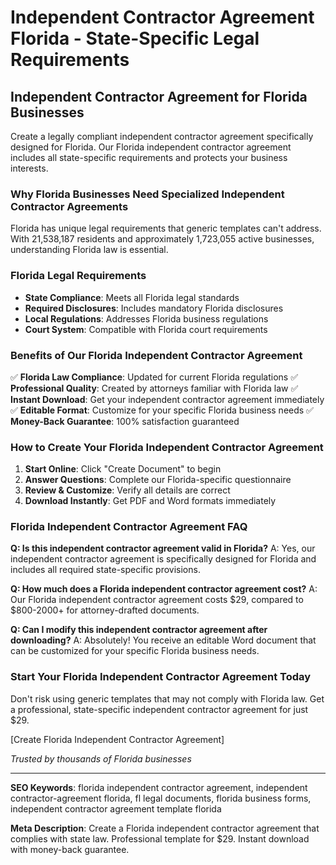 # Independent Contractor Agreement Florida - State-Specific Legal Requirements

## Independent Contractor Agreement for Florida Businesses

Create a legally compliant independent contractor agreement specifically designed for Florida. Our Florida independent contractor agreement includes all state-specific requirements and protects your business interests.

### Why Florida Businesses Need Specialized Independent Contractor Agreements

Florida has unique legal requirements that generic templates can't address. With 21,538,187 residents and approximately 1,723,055 active businesses, understanding Florida law is essential.

### Florida Legal Requirements

- **State Compliance**: Meets all Florida legal standards
- **Required Disclosures**: Includes mandatory Florida disclosures
- **Local Regulations**: Addresses Florida business regulations
- **Court System**: Compatible with Florida court requirements

### Benefits of Our Florida Independent Contractor Agreement

✅ **Florida Law Compliance**: Updated for current Florida regulations
✅ **Professional Quality**: Created by attorneys familiar with Florida law
✅ **Instant Download**: Get your independent contractor agreement immediately
✅ **Editable Format**: Customize for your specific Florida business needs
✅ **Money-Back Guarantee**: 100% satisfaction guaranteed

### How to Create Your Florida Independent Contractor Agreement

1. **Start Online**: Click "Create Document" to begin
2. **Answer Questions**: Complete our Florida-specific questionnaire
3. **Review & Customize**: Verify all details are correct
4. **Download Instantly**: Get PDF and Word formats immediately

### Florida Independent Contractor Agreement FAQ

**Q: Is this independent contractor agreement valid in Florida?**
A: Yes, our independent contractor agreement is specifically designed for Florida and includes all required state-specific provisions.

**Q: How much does a Florida independent contractor agreement cost?**
A: Our Florida independent contractor agreement costs $29, compared to $800-2000+ for attorney-drafted documents.

**Q: Can I modify this independent contractor agreement after downloading?**
A: Absolutely! You receive an editable Word document that can be customized for your specific Florida business needs.

### Start Your Florida Independent Contractor Agreement Today

Don't risk using generic templates that may not comply with Florida law. Get a professional, state-specific independent contractor agreement for just $29.

[Create Florida Independent Contractor Agreement]

*Trusted by thousands of Florida businesses*

---

**SEO Keywords**: florida independent contractor agreement, independent contractor-agreement florida, fl legal documents, florida business forms, independent contractor agreement template florida

**Meta Description**: Create a Florida independent contractor agreement that complies with state law. Professional template for $29. Instant download with money-back guarantee.
